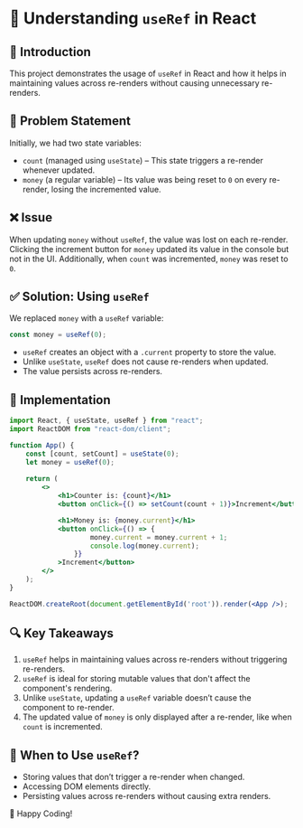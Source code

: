 # 📌 Understanding `useRef` in React

## 🚀 Introduction
This project demonstrates the usage of `useRef` in React and how it helps in maintaining values across re-renders without causing unnecessary re-renders.

## 📝 Problem Statement
Initially, we had two state variables:
- `count` (managed using `useState`) – This state triggers a re-render whenever updated.
- `money` (a regular variable) – Its value was being reset to `0` on every re-render, losing the incremented value.

## ❌ Issue
When updating `money` without `useRef`, the value was lost on each re-render. Clicking the increment button for `money` updated its value in the console but not in the UI. Additionally, when `count` was incremented, `money` was reset to `0`.

## ✅ Solution: Using `useRef`
We replaced `money` with a `useRef` variable:
```jsx
const money = useRef(0);
```
- `useRef` creates an object with a `.current` property to store the value.
- Unlike `useState`, `useRef` does not cause re-renders when updated.
- The value persists across re-renders.

## 📌 Implementation
```jsx
import React, { useState, useRef } from "react";
import ReactDOM from "react-dom/client";

function App() {
    const [count, setCount] = useState(0);
    let money = useRef(0);
    
    return (
        <>
            <h1>Counter is: {count}</h1>
            <button onClick={() => setCount(count + 1)}>Increment</button>

            <h1>Money is: {money.current}</h1>
            <button onClick={() => {
                    money.current = money.current + 1;
                    console.log(money.current);
                }}
            >Increment</button>
        </>
    );
}

ReactDOM.createRoot(document.getElementById('root')).render(<App />);
```

## 🔍 Key Takeaways
1. `useRef` helps in maintaining values across re-renders without triggering re-renders.
2. `useRef` is ideal for storing mutable values that don't affect the component's rendering.
3. Unlike `useState`, updating a `useRef` variable doesn’t cause the component to re-render.
4. The updated value of `money` is only displayed after a re-render, like when `count` is incremented.

## 🎯 When to Use `useRef`?
- Storing values that don’t trigger a re-render when changed.
- Accessing DOM elements directly.
- Persisting values across re-renders without causing extra renders.

🚀 Happy Coding!

